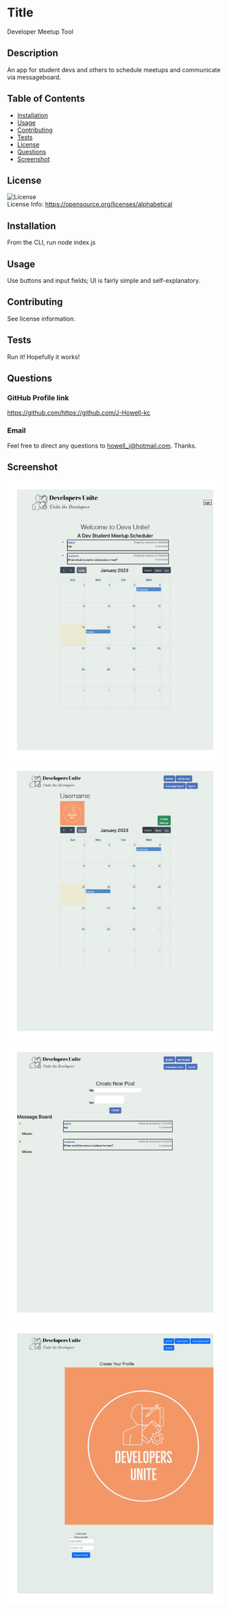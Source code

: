 
  # Title
Developer Meetup Tool

## Description
An app for student devs and others to schedule meetups and communicate via messageboard.

## Table of Contents
* [Installation](#installation)
* [Usage](#usage)
* [Contributing](#contributing)
* [Tests](#tests)
* [License](#license)
* [Questions](#questions)
* [Screenshot](#screenshot)

## License
![License](https://img.shields.io/badge/license-MIT-green) <br />
License Info: https://opensource.org/licenses/alphabetical 

## Installation
From the CLI, run node index.js

## Usage
Use buttons and input fields; UI is fairly simple and self-explanatory.

## Contributing
See license information. 

## Tests
Run it! Hopefully it works!

## Questions 
### GitHub Profile link
https://github.com/https://github.com/J-Howell-kc <br/>
### Email
Feel free to direct any questions to howell_j@hotmail.com. Thanks.

## Screenshot
![screenshot](/public/imgs/login21024_1.jpg)
![screenshot](/public/imgs/dashboard1024_1.jpg)
![screenshot](/public/imgs/message%20board1024_1.jpg)
![screenshot](/public/imgs/profile-1.jpg)
